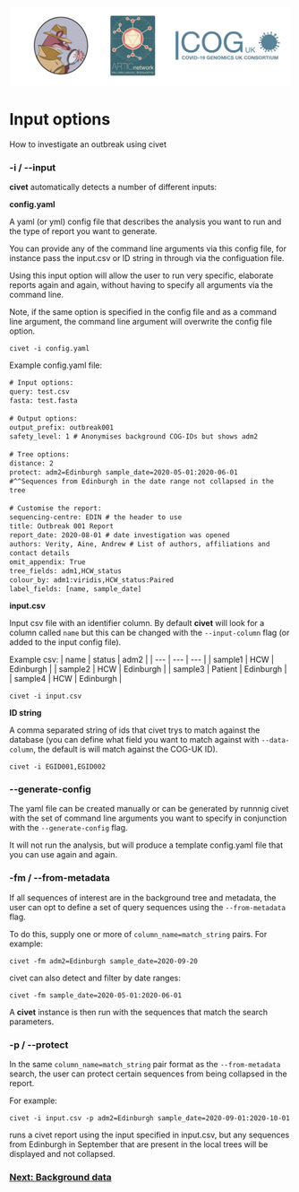 ![](./doc_figures/website_header.png)

# Input options

How to investigate an outbreak using civet

### -i / --input

<strong>civet</strong> automatically detects a number of different inputs:

<strong>config.yaml</strong>

A yaml (or yml) config file that describes the analysis you want to run and the type of report you want to generate.

You can provide any of the command line arguments via this config file, for instance pass the input.csv or ID string in through via the configuation file.

Using this input option will allow the user to run very specific, elaborate reports again and again, without having to specify all arguments via the command line.

Note, if the same option is specified in the config file and as a command line argument, the command line argument will overwrite the config file option. 
```
civet -i config.yaml
```

Example config.yaml file:

```
# Input options:
query: test.csv
fasta: test.fasta

# Output options:
output_prefix: outbreak001
safety_level: 1 # Anonymises background COG-IDs but shows adm2

# Tree options:
distance: 2
protect: adm2=Edinburgh sample_date=2020-05-01:2020-06-01 
#^^Sequences from Edinburgh in the date range not collapsed in the tree

# Customise the report:
sequencing-centre: EDIN # the header to use
title: Outbreak 001 Report
report_date: 2020-08-01 # date investigation was opened
authors: Verity, Aine, Andrew # List of authors, affiliations and contact details
omit_appendix: True
tree_fields: adm1,HCW_status
colour_by: adm1:viridis,HCW_status:Paired
label_fields: [name, sample_date]

```

<strong>input.csv</strong>

Input csv file with an identifier column. By default <strong>civet</strong> will look for a column called `name` but this can be changed with the `--input-column` flag (or added to the input config file).

Example csv:
| name | status | adm2 | 
| --- | --- | --- |
| sample1 | HCW | Edinburgh | 
| sample2 | HCW | Edinburgh | 
| sample3 | Patient | Edinburgh | 
| sample4 | HCW | Edinburgh | 

```
civet -i input.csv
```
<strong>ID string</strong>

A comma separated string of ids that civet trys to match against the database (you can define what field you want to match against with `--data-column`, the default is will match against the COG-UK ID).
```
civet -i EGID001,EGID002
```

### --generate-config
The yaml file can be created manually or can be generated by runnnig civet with the set of command line arguments you want to specify in conjunction with the `--generate-config` flag. 

It will not run the analysis, but will produce a template config.yaml file that you can use again and again. 

### -fm / --from-metadata

If all sequences of interest are in the background tree and metadata, the user can opt to define a set of query sequences using the ``--from-metadata`` flag. 

To do this, supply one or more of ``column_name=match_string`` pairs. For example:
```
civet -fm adm2=Edinburgh sample_date=2020-09-20
```

civet can also detect and filter by date ranges:
```
civet -fm sample_date=2020-05-01:2020-06-01
```

A <strong>civet</strong> instance is then run with the sequences that match the search parameters.

### -p / --protect

In the same ``column_name=match_string`` pair format as the `--from-metadata` search, the user can protect certain sequences from being collapsed in the report. 

For example:
```
civet -i input.csv -p adm2=Edinburgh sample_date=2020-09-01:2020-10-01
```
runs a civet report using the input specified in input.csv, but any sequences from Edinburgh in September that are present in the local trees will be displayed and not collapsed.

### [Next: Background data](./background_data.md)